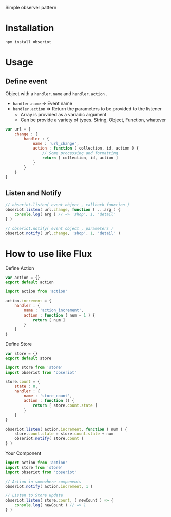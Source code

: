 Simple observer pattern

# Installation

```
npm install obseriot
```

# Usage

## Define event

Object with a `handler.name` and `handler.action` .

- `handler.name` => Event name
- `handler.action` => Return the parameters to be provided to the listener
  - Array is provided as a variadic argument
  - Can be provide a variety of types. String, Object, Function, whatever

```js
var url = {
    change : {
        handler : {
            name : 'url_change',
            action : function ( collection, id, action ) {
                // Some processing and formatting
                return [ collection, id, action ]
            }
        }
    }
}
```

## Listen and Notify

```js
// obseriot.listen( event object , callback function )
obseriot.listen( url.change, function ( ...arg ) {
    console.log( arg ) // => 'shop', 1, 'detail'
} )

// obseriot.notify( event object , parameters )
obseriot.notify( url.change, 'shop', 1, 'detail' )
```

# How to use like Flux

Define Action

```js
var action = {}
export default action
```
```js
import action from 'action'

action.increment = {
    handler : {
        name : 'action_increment',
        action : function ( num = 1 ) {
            return [ num ]
        }
    }
}
```

Define Store

```js
var store = {}
export default store
```
```js
import store from 'store'
import obseriot from 'obseriot'

store.count = {
    state : 0,
    handler : {
        name : 'store_count',
        action : function () {
            return [ store.count.state ]
        }
    }
}

obseriot.listen( action.increment, function ( num ) {
    store.count.state = store.count.state + num
    obseriot.notify( store.count )
} )
```

Your Component

```js
import action from 'action'
import store from 'store'
import obseriot from 'obseriot'

// Action in somewhere components
obseriot.notify( action.increment, 1 )

// Listen to Store update
obseriot.listen( store.count, ( newCount ) => {
    console.log( newCount ) // => 1
} )
```
